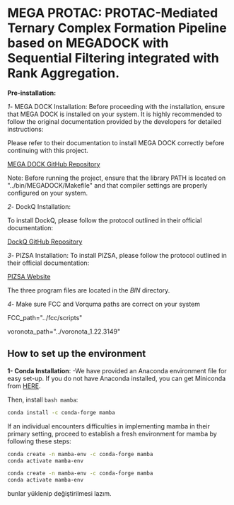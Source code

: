 <h1> MEGA PROTAC: PROTAC-Mediated Ternary Complex Formation Pipeline based on MEGADOCK with Sequential Filtering integrated with Rank Aggregation. </h1>


**Pre-installation:**


*1*- MEGA DOCK Installation:
Before proceeding with the installation, ensure that MEGA DOCK is installed on your system. It is highly recommended to follow the original documentation provided by the developers for detailed instructions:

Please refer to their documentation to install MEGA DOCK correctly before continuing with this project.

[MEGA DOCK GitHub Repository
](https://github.com/akiyamalab/MEGADOCK)

Note: Before running the project, ensure that the library PATH is located on "../bin/MEGADOCK/Makefile" and that compiler settings are properly configured on your system.


*2*- DockQ Installation:

To install DockQ, please follow the protocol outlined in their official documentation:

[DockQ GitHub Repository
](https://github.com/bjornwallner/DockQ)

*3*- PIZSA Installation:
To install PIZSA, please follow the protocol outlined in their official documentation:

[PIZSA Website
](http://cospi.iiserpune.ac.in/pizsa/Download/Download.html)

The three program files are located in the *BIN* directory.


*4*- Make sure FCC and Vorquma paths are correct on your system

FCC_path="../fcc/scripts"

voronota_path="../voronota_1.22.3149"

<h2>How to set up the environment</h2>


**1- Conda Installation**:
-We have provided an Anaconda environment file for easy set-up. If you do not have Anaconda installed, you can get Miniconda from [HERE](https://docs.anaconda.com/free/miniconda/).

Then, install ```bash mamba```:
```bash
conda install -c conda-forge mamba
```

If an individual encounters difficulties in implementing mamba in their primary setting, proceed to establish a fresh environment for mamba by following these steps:
```bash
conda create -n mamba-env -c conda-forge mamba
conda activate mamba-env
```

```bash
conda create -n mamba-env -c conda-forge mamba
conda activate mamba-env
```




bunlar yüklenip değiştirilmesi lazım.

